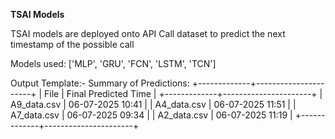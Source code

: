 **TSAI Models**

TSAI models are deployed onto API Call dataset to predict the next timestamp of the possible call

Models used: ['MLP', 'GRU', 'FCN', 'LSTM', 'TCN']

Output Template:-
Summary of Predictions:
+-------------+----------------------+
|     File    | Final Predicted Time |
+-------------+----------------------+
| A9_data.csv |   06-07-2025 10:41   |
| A4_data.csv |   06-07-2025 11:51   |
| A7_data.csv |   06-07-2025 09:34   |
| A2_data.csv |   06-07-2025 11:19   |
+-------------+----------------------+
